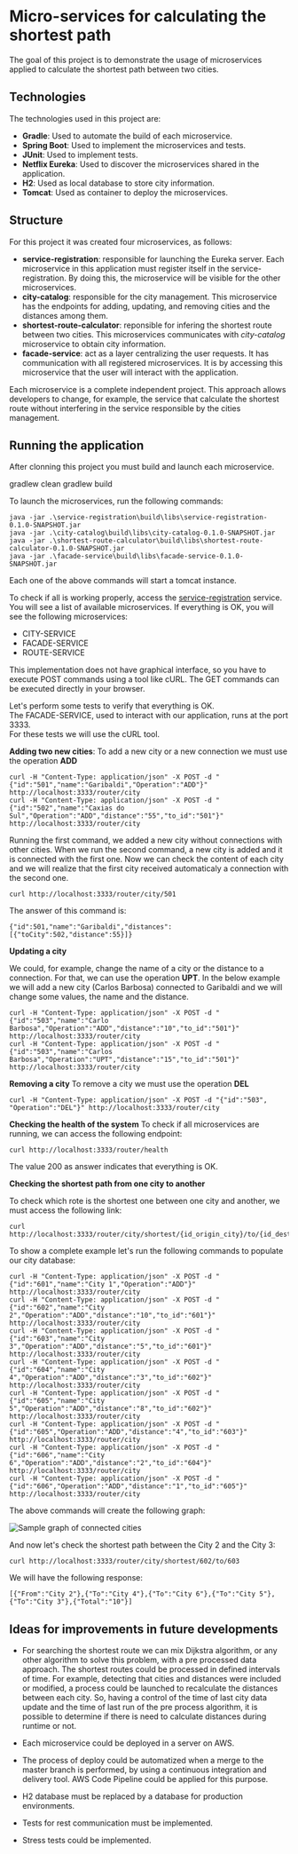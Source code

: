 Micro-services for calculating the shortest path
================================================

The goal of this project is to demonstrate the usage of microservices applied to calculate the shortest path between two cities.

## Technologies

The technologies used in this project are:

* **Gradle**: Used to automate the build of each microservice.
* **Spring Boot**: Used to implement the microservices and tests.
* **JUnit**: Used to implement tests.
* **Netflix Eureka**: Used to discover the microservices shared in the application.
* **H2**: Used as local database to store city information.
* **Tomcat**: Used as container to deploy the microservices.

## Structure

For this project it was created four microservices, as follows:

* **service-registration**: responsible for launching the Eureka server. Each microservice in this application must register itself in the service-registration. By doing this, the microservice will be visible for the other microservices.
* **city-catalog**: responsible for the city management. This microservice has the endpoints for adding, updating, and removing cities and the distances among them.
* **shortest-route-calculator**: reponsible for infering the shortest route between two cities. This microservices communicates with _city-catalog_ microservice to obtain city information.
* **facade-service**: act as a layer centralizing the user requests. It has communication with all registered microservices. It is by accessing this microservice that the user will interact with the application.

Each microservice is a complete independent project. This approach allows developers to change, for example, the service that calculate the shortest route without interfering in the service responsible by the cities management. 

## Running the application

After clonning this project you must build and launch each microservice.

  gradlew clean
  gradlew build

To launch the microservices, run the following commands:

  ```
  java -jar .\service-registration\build\libs\service-registration-0.1.0-SNAPSHOT.jar  
  java -jar .\city-catalog\build\libs\city-catalog-0.1.0-SNAPSHOT.jar  
  java -jar .\shortest-route-calculator\build\libs\shortest-route-calculator-0.1.0-SNAPSHOT.jar  
  java -jar .\facade-service\build\libs\facade-service-0.1.0-SNAPSHOT.jar  
  ```

Each one of the above commands will start a tomcat instance.

To check if all is working properly, access the [service-registration](http://localhost:1111) service.  
You will see a list of available microservices. If everything is OK, you will see the following microservices:

* CITY-SERVICE
* FACADE-SERVICE
* ROUTE-SERVICE

This implementation does not have graphical interface, so you have to execute POST commands using a tool like cURL. The GET commands can be executed directly in your browser.

Let's perform some tests to verify that everything is OK.  
The FACADE-SERVICE, used to interact with our application, runs at the port 3333.  
For these tests we will use the cURL tool.

**Adding two new cities**: 
To add a new city or a new connection we must use the operation **ADD**
  
  ```
  curl -H "Content-Type: application/json" -X POST -d "{"id":"501","name":"Garibaldi","Operation":"ADD"}" http://localhost:3333/router/city  
  curl -H "Content-Type: application/json" -X POST -d "{"id":"502","name":"Caxias do Sul","Operation":"ADD","distance":"55","to_id":"501"}" http://localhost:3333/router/city  
  ```

Running the first command, we added a new city without connections with other cities. When we run the second command, a new city is added and it is connected with the first one. Now we can check the content of each city and we will realize that the first city received automaticaly a connection with the second one.

  ```
  curl http://localhost:3333/router/city/501  
  ```

The answer of this command is:

  ```
  {"id":501,"name":"Garibaldi","distances":[{"toCity":502,"distance":55}]}  
  ```

**Updating a city**

We could, for example, change the name of a city or the distance to a connection. For that, we can use the operation **UPT**. In the below example we will add a new city (Carlos Barbosa) connected to Garibaldi and we will change some values, the name and the distance.

  ```
  curl -H "Content-Type: application/json" -X POST -d "{"id":"503","name":"Carlo Barbosa","Operation":"ADD","distance":"10","to_id":"501"}" http://localhost:3333/router/city  
  curl -H "Content-Type: application/json" -X POST -d "{"id":"503","name":"Carlos Barbosa","Operation":"UPT","distance":"15","to_id":"501"}" http://localhost:3333/router/city  
  ```

**Removing a city**
To remove a city we must use the operation **DEL**

  ```
  curl -H "Content-Type: application/json" -X POST -d "{"id":"503", "Operation":"DEL"}" http://localhost:3333/router/city  
  ```

**Checking the health of the system**
To check if all microservices are running, we can access the following endpoint:

  ```
  curl http://localhost:3333/router/health  
  ```

The value 200 as answer indicates that everything is OK.

**Checking the shortest path from one city to another**

To check which rote is the shortest one between one city and another, we must access the following link:

  ```
  curl http://localhost:3333/router/city/shortest/{id_origin_city}/to/{id_destination_city}  
  ```

To show a complete example let's run the following commands to populate our city database:

  ```
  curl -H "Content-Type: application/json" -X POST -d "{"id":"601","name":"City 1","Operation":"ADD"}" http://localhost:3333/router/city  
  curl -H "Content-Type: application/json" -X POST -d "{"id":"602","name":"City 2","Operation":"ADD","distance":"10","to_id":"601"}" http://localhost:3333/router/city  
  curl -H "Content-Type: application/json" -X POST -d "{"id":"603","name":"City 3","Operation":"ADD","distance":"5","to_id":"601"}" http://localhost:3333/router/city  
  curl -H "Content-Type: application/json" -X POST -d "{"id":"604","name":"City 4","Operation":"ADD","distance":"3","to_id":"602"}" http://localhost:3333/router/city  
  curl -H "Content-Type: application/json" -X POST -d "{"id":"605","name":"City 5","Operation":"ADD","distance":"8","to_id":"602"}" http://localhost:3333/router/city  
  curl -H "Content-Type: application/json" -X POST -d "{"id":"605","Operation":"ADD","distance":"4","to_id":"603"}" http://localhost:3333/router/city  
  curl -H "Content-Type: application/json" -X POST -d "{"id":"606","name":"City 6","Operation":"ADD","distance":"2","to_id":"604"}" http://localhost:3333/router/city  
  curl -H "Content-Type: application/json" -X POST -d "{"id":"606","Operation":"ADD","distance":"1","to_id":"605"}" http://localhost:3333/router/city  
  ```

The above commands will create the following graph:

![Sample graph of connected cities](graph-sample.png)

And now let's check the shortest path between the City 2 and the City 3:

  ```
  curl http://localhost:3333/router/city/shortest/602/to/603  
  ```

We will have the following response:

  ```
  [{"From":"City 2"},{"To":"City 4"},{"To":"City 6"},{"To":"City 5"},{"To":"City 3"},{"Total":"10"}]  
  ```

## Ideas for improvements in future developments

* For searching the shortest route we can mix Dijkstra algorithm, or any other algorithm to solve this problem, with a pre processed data approach. The shortest routes could be processed in defined intervals of time. For example, detecting that cities and distances were included or modified, a process could be launched to recalculate the distances between each city. So, having a control of the time of  last city data update and the time of last run of the pre process algorithm, it is possible to determine if there is need to calculate distances during runtime or not.

* Each microservice could be deployed in a server on AWS.

* The process of deploy could be automatized when a merge to the master branch is performed, by using a continuous integration and delivery tool. AWS Code Pipeline could be applied for this purpose. 

* H2 database must be replaced by a database for production environments.

* Tests for rest communication must be implemented.

* Stress tests could be implemented.
